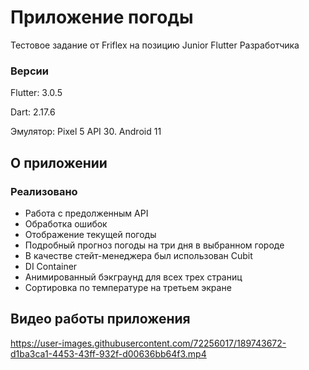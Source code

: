 # Приложение погоды
Тестовое задание от Friflex на позицию Junior Flutter Разработчика
### Версии

Flutter: 3.0.5

Dart: 2.17.6

Эмулятор: Pixel 5 API 30. Android 11

## О приложении
### Реализовано

* Работа с предолженным API
* Обработка ошибок
* Отображение текущей погоды
* Подробный прогноз погоды на три дня в выбранном городе
* В качестве стейт-менеджера был использован Cubit
* DI Container
* Анимированный бэкграунд для всех трех страниц
* Сортировка по температуре на третьем экране

## Видео работы приложения

https://user-images.githubusercontent.com/72256017/189743672-d1ba3ca1-4453-43ff-932f-d00636bb64f3.mp4



